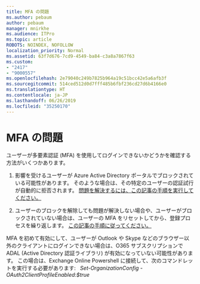 ```yaml
---
title: MFA の問題
ms.author: pebaum
author: pebaum
manager: mnirkhe
ms.audience: ITPro
ms.topic: article
ROBOTS: NOINDEX, NOFOLLOW
localization_priority: Normal
ms.assetid: 63f7d676-7cd9-4549-ba84-c3a8a7867f63
ms.custom:
- "2417"
- "9000557"
ms.openlocfilehash: 2e79040c249b7825b964a19c51bcc42e5a6afb3f
ms.sourcegitcommit: 514ced512d0d7fff485b6fbf236cd27d6b4166e0
ms.translationtype: HT
ms.contentlocale: ja-JP
ms.lasthandoff: 06/26/2019
ms.locfileid: "35250170"
---
```

# <a name="issues-with-mfa"></a>MFA の問題
ユーザーが多要素認証 (MFA) を使用してログインできないかどうかを確認する方法がいくつかあります。

1. 影響を受けるユーザーが Azure Active Directory ポータルでブロックされている可能性があります。 そのような場合は、その特定のユーザーの認証試行が自動的に拒否されます。 [問題を解決するには、この記事の手順を実行してください。](https://docs.microsoft.com/azure/active-directory/authentication/howto-mfa-mfasettings#block-and-unblock-users)

2. ユーザーのブロックを解除しても問題が解決しない場合や、ユーザーがブロックされていない場合は、ユーザーの MFA をリセットしてから、登録プロセスを繰り返します。 [この記事の手順に従ってください。](https://docs.microsoft.com/azure/active-directory/authentication/howto-mfa-userdevicesettings#require-users-to-provide-contact-methods-again)

MFA を初めて有効にして、ユーザーが Outlook や Skype などのブラウザー以外のクライアントにログインできない場合は、O365 サブスクリプションで ADAL (Active Directory 認証ライブラリ) が有効になっていない可能性があります。 この場合は、Exchange Online Powershell に接続して、次のコマンドレットを実行する必要があります:   *Set-OrganizationConfig -OAuth2ClientProfileEnabled:$true*